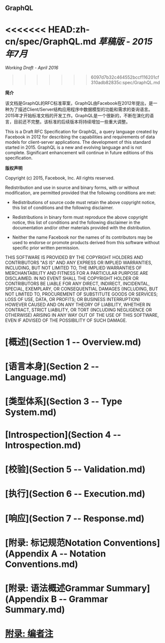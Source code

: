 GraphQL
-------

<<<<<<< HEAD:zh-cn/spec/GraphQL.md
*草稿版 - 2015年7月*
=======
*Working Draft - April 2016*
>>>>>>> 6097d7b32c464552bccf116201cf310adb82835c:spec/GraphQL.md

**简介**

该文档是GraphQL的RFC标准草案，GraphQL由Facebook在2012年提出，是一种为了描述Client/Server结构应用程序中数据模型的功能和需求的查询语言。
2015年才开始标准文档的开发工作。GraphQL是一个很新的，不断在演化的语言，目前还不完整。该标准的后续版本将持续增加一些重大调整。

This is a Draft RFC Specification for GraphQL, a query language created by
Facebook in 2012 for describing the capabilities and requirements of data models
for client-server applications. The development of this standard started
in 2015. GraphQL is a new and evolving language and is not complete. Significant
enhancement will continue in future editions of this specification.

**版权声明**

Copyright (c) 2015, Facebook, Inc. All rights reserved.

Redistribution and use in source and binary forms, with or without modification,
are permitted provided that the following conditions are met:

 * Redistributions of source code must retain the above copyright notice, this
   list of conditions and the following disclaimer.

 * Redistributions in binary form must reproduce the above copyright notice,
   this list of conditions and the following disclaimer in the documentation
   and/or other materials provided with the distribution.

 * Neither the name Facebook nor the names of its contributors may be used to
   endorse or promote products derived from this software without specific
   prior written permission.

THIS SOFTWARE IS PROVIDED BY THE COPYRIGHT HOLDERS AND CONTRIBUTORS "AS IS" AND
ANY EXPRESS OR IMPLIED WARRANTIES, INCLUDING, BUT NOT LIMITED TO, THE IMPLIED
WARRANTIES OF MERCHANTABILITY AND FITNESS FOR A PARTICULAR PURPOSE ARE
DISCLAIMED. IN NO EVENT SHALL THE COPYRIGHT HOLDER OR CONTRIBUTORS BE LIABLE FOR
ANY DIRECT, INDIRECT, INCIDENTAL, SPECIAL, EXEMPLARY, OR CONSEQUENTIAL DAMAGES
(INCLUDING, BUT NOT LIMITED TO, PROCUREMENT OF SUBSTITUTE GOODS OR SERVICES;
LOSS OF USE, DATA, OR PROFITS; OR BUSINESS INTERRUPTION) HOWEVER CAUSED AND ON
ANY THEORY OF LIABILITY, WHETHER IN CONTRACT, STRICT LIABILITY, OR TORT
(INCLUDING NEGLIGENCE OR OTHERWISE) ARISING IN ANY WAY OUT OF THE USE OF THIS
SOFTWARE, EVEN IF ADVISED OF THE POSSIBILITY OF SUCH DAMAGE.

# [概述](Section 1 -- Overview.md)

# [语言本身](Section 2 -- Language.md)

# [类型体系](Section 3 -- Type System.md)

# [Introspection](Section 4 -- Introspection.md)

# [校验](Section 5 -- Validation.md)

# [执行](Section 6 -- Execution.md)

# [响应](Section 7 -- Response.md)

# [附录: 标记规范Notation Conventions](Appendix A -- Notation Conventions.md)

# [附录: 语法概述Grammar Summary](Appendix B -- Grammar Summary.md)

# [附录: 编者注](note.md)
